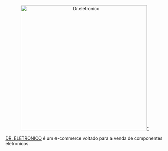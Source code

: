 <p align="center">
    <a href="https://www.dreletronico.com.br/" target="_blank" >
      <img alt="Dr.eletronico" width="400" src="https://cdn.awsli.com.br/400x300/1323/1323007/logo/64824ac9cc.jpeg">" 
    </a>
  </p>
  <p align="center">
     <!-- <a href="LICENSE" target="_blank">
          <img alt="Software License" src="https://img.shields.io/badge/license-MIT-brightgreen.svg?style=flat-square">
      </a>
      <img alt="Build Status" src="https://github.com/cakephp/cakephp/actions/workflows/ci.yml/badge.svg?branch=master">    
      <a href="https://codecov.io/gh/cakephp/cakephp/branch/master" target="_blank">
          <img alt="Coverage Status" src="https://img.shields.io/codecov/c/github/cakephp/cakephp?style=flat-square">
      </a>
      <a href="https://squizlabs.github.io/PHP_CodeSniffer/analysis/cakephp/cakephp/" target="_blank">
          <img alt="Code Consistency" src="https://squizlabs.github.io/PHP_CodeSniffer/analysis/cakephp/cakephp/grade.svg">
      </a>
      <a href="https://packagist.org/packages/cakephp/cakephp" target="_blank">
          <img alt="Total Downloads" src="https://img.shields.io/packagist/dt/cakephp/cakephp.svg?style=flat-square">
      </a>
      <a href="https://packagist.org/packages/cakephp/cakephp" target="_blank">
          <img alt="Latest Stable Version" src="https://img.shields.io/packagist/v/cakephp/cakephp.svg?style=flat-square&label=stable">
      </a>
  </p>-->
  
  [DR. ELETRONICO](https://www.dreletronico.com.br) é um e-commerce voltado para a venda de componentes eletronicos.
  
